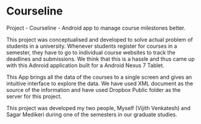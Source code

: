 Courseline
==========

Project - Courseline - Android app to manage course milestones better.

This project was conceptualised and developed to solve actual problem of students in a university. Whenever students register for courses in a semester, they have to go to individual course websites to track the deadlines and submissions. We think that this is a hassle and thus came up with this Adnroid application built for a Android Nexus 7 Tablet. 

This App brings all the data of the courses to a single screen and gives an intuitive interface to explore the data. We have used XML document as the source of the information and have used Dropbox Public folder as the server for this project.

This project was developed my two people, Myself (Vijith Venkatesh) and Sagar Medikeri during one of the semesters in our graduate studies.


